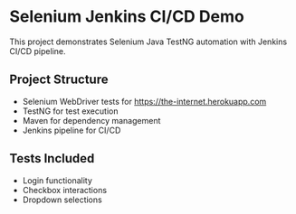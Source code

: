 # Selenium Jenkins CI/CD Demo

This project demonstrates Selenium Java TestNG automation with Jenkins CI/CD pipeline.

## Project Structure
- Selenium WebDriver tests for https://the-internet.herokuapp.com
- TestNG for test execution
- Maven for dependency management
- Jenkins pipeline for CI/CD

## Tests Included
- Login functionality
- Checkbox interactions
- Dropdown selections
